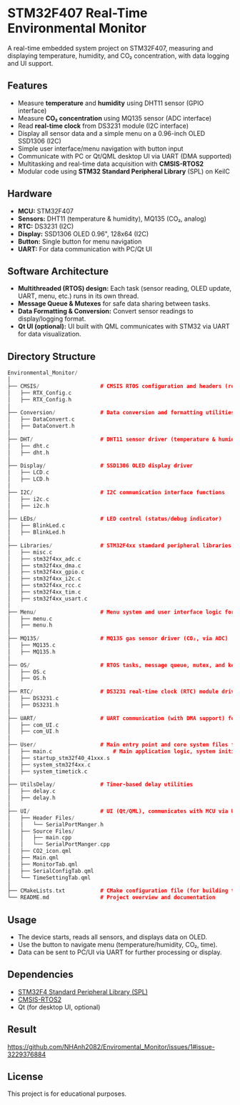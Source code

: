 ﻿# STM32F407 Real-Time Environmental Monitor

A real-time embedded system project on STM32F407, measuring and displaying temperature, humidity, and CO₂ concentration, with data logging and UI support.

## Features

- Measure **temperature** and **humidity** using DHT11 sensor (GPIO interface)
- Measure **CO₂ concentration** using MQ135 sensor (ADC interface)
- Read **real-time clock** from DS3231 module (I2C interface)
- Display all sensor data and a simple menu on a 0.96-inch OLED SSD1306 (I2C)
- Simple user interface/menu navigation with button input
- Communicate with PC or Qt/QML desktop UI via UART (DMA supported)
- Multitasking and real-time data acquisition with **CMSIS-RTOS2**
- Modular code using **STM32 Standard Peripheral Library** (SPL) on KeilC

## Hardware

- **MCU:** STM32F407
- **Sensors:** DHT11 (temperature & humidity), MQ135 (CO₂, analog)
- **RTC:** DS3231 (I2C)
- **Display:** SSD1306 OLED 0.96", 128x64 (I2C)
- **Button:** Single button for menu navigation
- **UART:** For data communication with PC/Qt UI

## Software Architecture

- **Multithreaded (RTOS) design:** Each task (sensor reading, OLED update, UART, menu, etc.) runs in its own thread.
- **Message Queue & Mutexes** for safe data sharing between tasks.
- **Data Formatting & Conversion:** Convert sensor readings to display/logging format.
- **Qt UI (optional):** UI built with QML communicates with STM32 via UART for data visualization.

## Directory Structure

```cpp
Environmental_Monitor/
│
├── CMSIS/                   # CMSIS RTOS configuration and headers (real-time OS for STM32)
│   ├── RTX_Config.c
│   ├── RTX_Config.h
│
├── Conversion/              # Data conversion and formatting utilities (e.g., number to string)
│   ├── DataConvert.c
│   ├── DataConvert.h
│
├── DHT/                     # DHT11 sensor driver (temperature & humidity)
│   ├── dht.c
│   ├── dht.h
│
├── Display/                 # SSD1306 OLED display driver
│   ├── LCD.c
│   ├── LCD.h
│
├── I2C/                     # I2C communication interface functions
│   ├── i2c.c
│   ├── i2c.h
│
├── LEDs/                    # LED control (status/debug indicator)
│   ├── BlinkLed.c
│   ├── BlinkLed.h
│
├── Libraries/               # STM32F4xx standard peripheral libraries (ADC, DMA, GPIO, I2C, RCC, TIM, USART, etc.)
│   ├── misc.c
│   ├── stm32f4xx_adc.c
│   ├── stm32f4xx_dma.c
│   ├── stm32f4xx_gpio.c
│   ├── stm32f4xx_i2c.c
│   ├── stm32f4xx_rcc.c
│   ├── stm32f4xx_tim.c
│   ├── stm32f4xx_usart.c
│
├── Menu/                    # Menu system and user interface logic for the OLED
│   ├── menu.c
│   ├── menu.h
│
├── MQ135/                   # MQ135 gas sensor driver (CO₂, via ADC)
│   ├── MQ135.c
│   ├── MQ135.h
│
├── OS/                      # RTOS tasks, message queue, mutex, and kernel initialization
│   ├── OS.c
│   ├── OS.h
│
├── RTC/                     # DS3231 real-time clock (RTC) module driver (I2C)
│   ├── DS3231.c
│   ├── DS3231.h
│
├── UART/                    # UART communication (with DMA support) for PC/UI interface
│   ├── com_UI.c
│   ├── com_UI.h
│
├── User/                    # Main entry point and core system files for STM32
│   ├── main.c                   # Main application logic, system initialization, RTOS startup
│   ├── startup_stm32f40_41xxx.s 
│   ├── system_stm32f4xx.c       
│   ├── system_timetick.c        
│
├── UtilsDelay/              # Timer-based delay utilities
│   ├── delay.c
│   ├── delay.h
│
├── UI/                      # UI (Qt/QML), communicates with MCU via UART
│   ├── Header Files/
│   │   └── SerialPortManger.h
│   ├── Source Files/
│   │   ├── main.cpp
│   │   └── SerialPortManger.cpp
│   ├── CO2_icon.qml
│   ├── Main.qml
│   ├── MonitorTab.qml
│   ├── SerialConfigTab.qml
│   └── TimeSettingTab.qml
│
├── CMakeLists.txt           # CMake configuration file (for building the Qt UI)
└── README.md                # Project overview and documentation

```

## Usage

- The device starts, reads all sensors, and displays data on OLED.
- Use the button to navigate menu (temperature/humidity, CO₂, time).
- Data can be sent to PC/UI via UART for further processing or display.

## Dependencies

- [STM32F4 Standard Peripheral Library (SPL)](https://www.st.com/en/embedded-software/stsw-stm32065.html)
- [CMSIS-RTOS2](https://arm-software.github.io/CMSIS_5/RTOS2/html/index.html)
- Qt (for desktop UI, optional)

## Result

https://github.com/NHAnh2082/Enviromental_Monitor/issues/1#issue-3229376884



## License

This project is for educational purposes.
